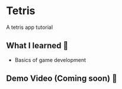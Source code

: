 # Tetris

A tetris app tutorial

## What I learned 🧠
- Basics of game development

## Demo Video (Coming soon) 🎥
